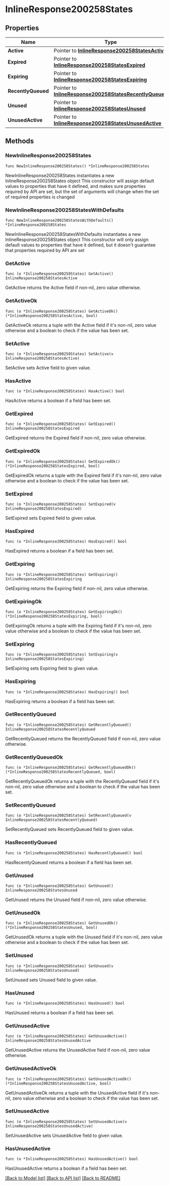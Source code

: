 # InlineResponse200258States

## Properties

Name | Type | Description | Notes
------------ | ------------- | ------------- | -------------
**Active** | Pointer to [**InlineResponse200258StatesActive**](InlineResponse200258StatesActive.md) |  | [optional] 
**Expired** | Pointer to [**InlineResponse200258StatesExpired**](InlineResponse200258StatesExpired.md) |  | [optional] 
**Expiring** | Pointer to [**InlineResponse200258StatesExpiring**](InlineResponse200258StatesExpiring.md) |  | [optional] 
**RecentlyQueued** | Pointer to [**InlineResponse200258StatesRecentlyQueued**](InlineResponse200258StatesRecentlyQueued.md) |  | [optional] 
**Unused** | Pointer to [**InlineResponse200258StatesUnused**](InlineResponse200258StatesUnused.md) |  | [optional] 
**UnusedActive** | Pointer to [**InlineResponse200258StatesUnusedActive**](InlineResponse200258StatesUnusedActive.md) |  | [optional] 

## Methods

### NewInlineResponse200258States

`func NewInlineResponse200258States() *InlineResponse200258States`

NewInlineResponse200258States instantiates a new InlineResponse200258States object
This constructor will assign default values to properties that have it defined,
and makes sure properties required by API are set, but the set of arguments
will change when the set of required properties is changed

### NewInlineResponse200258StatesWithDefaults

`func NewInlineResponse200258StatesWithDefaults() *InlineResponse200258States`

NewInlineResponse200258StatesWithDefaults instantiates a new InlineResponse200258States object
This constructor will only assign default values to properties that have it defined,
but it doesn't guarantee that properties required by API are set

### GetActive

`func (o *InlineResponse200258States) GetActive() InlineResponse200258StatesActive`

GetActive returns the Active field if non-nil, zero value otherwise.

### GetActiveOk

`func (o *InlineResponse200258States) GetActiveOk() (*InlineResponse200258StatesActive, bool)`

GetActiveOk returns a tuple with the Active field if it's non-nil, zero value otherwise
and a boolean to check if the value has been set.

### SetActive

`func (o *InlineResponse200258States) SetActive(v InlineResponse200258StatesActive)`

SetActive sets Active field to given value.

### HasActive

`func (o *InlineResponse200258States) HasActive() bool`

HasActive returns a boolean if a field has been set.

### GetExpired

`func (o *InlineResponse200258States) GetExpired() InlineResponse200258StatesExpired`

GetExpired returns the Expired field if non-nil, zero value otherwise.

### GetExpiredOk

`func (o *InlineResponse200258States) GetExpiredOk() (*InlineResponse200258StatesExpired, bool)`

GetExpiredOk returns a tuple with the Expired field if it's non-nil, zero value otherwise
and a boolean to check if the value has been set.

### SetExpired

`func (o *InlineResponse200258States) SetExpired(v InlineResponse200258StatesExpired)`

SetExpired sets Expired field to given value.

### HasExpired

`func (o *InlineResponse200258States) HasExpired() bool`

HasExpired returns a boolean if a field has been set.

### GetExpiring

`func (o *InlineResponse200258States) GetExpiring() InlineResponse200258StatesExpiring`

GetExpiring returns the Expiring field if non-nil, zero value otherwise.

### GetExpiringOk

`func (o *InlineResponse200258States) GetExpiringOk() (*InlineResponse200258StatesExpiring, bool)`

GetExpiringOk returns a tuple with the Expiring field if it's non-nil, zero value otherwise
and a boolean to check if the value has been set.

### SetExpiring

`func (o *InlineResponse200258States) SetExpiring(v InlineResponse200258StatesExpiring)`

SetExpiring sets Expiring field to given value.

### HasExpiring

`func (o *InlineResponse200258States) HasExpiring() bool`

HasExpiring returns a boolean if a field has been set.

### GetRecentlyQueued

`func (o *InlineResponse200258States) GetRecentlyQueued() InlineResponse200258StatesRecentlyQueued`

GetRecentlyQueued returns the RecentlyQueued field if non-nil, zero value otherwise.

### GetRecentlyQueuedOk

`func (o *InlineResponse200258States) GetRecentlyQueuedOk() (*InlineResponse200258StatesRecentlyQueued, bool)`

GetRecentlyQueuedOk returns a tuple with the RecentlyQueued field if it's non-nil, zero value otherwise
and a boolean to check if the value has been set.

### SetRecentlyQueued

`func (o *InlineResponse200258States) SetRecentlyQueued(v InlineResponse200258StatesRecentlyQueued)`

SetRecentlyQueued sets RecentlyQueued field to given value.

### HasRecentlyQueued

`func (o *InlineResponse200258States) HasRecentlyQueued() bool`

HasRecentlyQueued returns a boolean if a field has been set.

### GetUnused

`func (o *InlineResponse200258States) GetUnused() InlineResponse200258StatesUnused`

GetUnused returns the Unused field if non-nil, zero value otherwise.

### GetUnusedOk

`func (o *InlineResponse200258States) GetUnusedOk() (*InlineResponse200258StatesUnused, bool)`

GetUnusedOk returns a tuple with the Unused field if it's non-nil, zero value otherwise
and a boolean to check if the value has been set.

### SetUnused

`func (o *InlineResponse200258States) SetUnused(v InlineResponse200258StatesUnused)`

SetUnused sets Unused field to given value.

### HasUnused

`func (o *InlineResponse200258States) HasUnused() bool`

HasUnused returns a boolean if a field has been set.

### GetUnusedActive

`func (o *InlineResponse200258States) GetUnusedActive() InlineResponse200258StatesUnusedActive`

GetUnusedActive returns the UnusedActive field if non-nil, zero value otherwise.

### GetUnusedActiveOk

`func (o *InlineResponse200258States) GetUnusedActiveOk() (*InlineResponse200258StatesUnusedActive, bool)`

GetUnusedActiveOk returns a tuple with the UnusedActive field if it's non-nil, zero value otherwise
and a boolean to check if the value has been set.

### SetUnusedActive

`func (o *InlineResponse200258States) SetUnusedActive(v InlineResponse200258StatesUnusedActive)`

SetUnusedActive sets UnusedActive field to given value.

### HasUnusedActive

`func (o *InlineResponse200258States) HasUnusedActive() bool`

HasUnusedActive returns a boolean if a field has been set.


[[Back to Model list]](../README.md#documentation-for-models) [[Back to API list]](../README.md#documentation-for-api-endpoints) [[Back to README]](../README.md)



